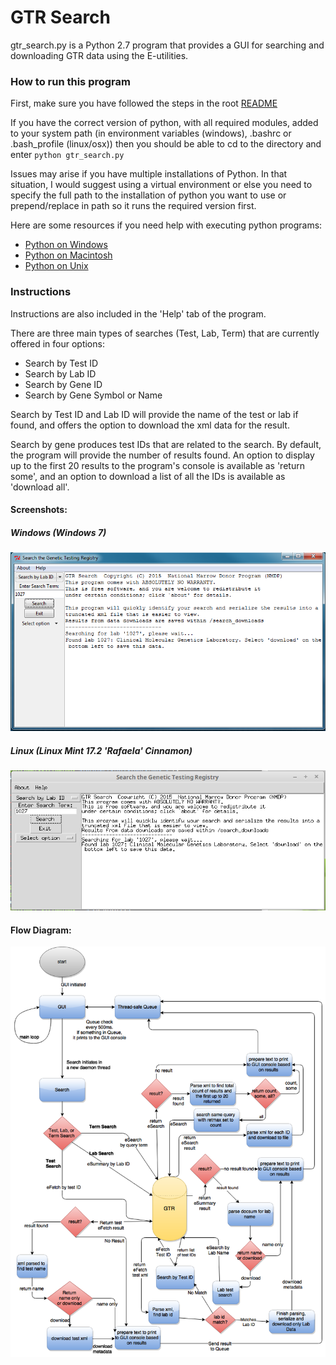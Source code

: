 # GTR Search

gtr_search.py is a Python 2.7 program that provides a GUI for searching and downloading GTR data using the E-utilities.


### How to run this program

First, make sure you have followed the steps in the root [README](../README.md)

If you have the correct version of python, with all required modules, added to your system path
 (in environment variables (windows), .bashrc or .bash_profile (linux/osx))
  then you should be able to cd to the directory and enter `python gtr_search.py`

Issues may arise if you have multiple installations of Python. In that situation, I would suggest using a virtual
environment or else you need to specify the full path to the installation of python you want to use
 or prepend/replace in path so it runs the required version first.

Here are some resources if you need help with executing python programs:

* [Python on Windows](https://docs.python.org/2/faq/windows.html)
* [Python on Macintosh](https://docs.python.org/2/using/mac.html)
* [Python on Unix](https://docs.python.org/2/using/unix.html])

### Instructions

Instructions are also included in the 'Help' tab of the program.

There are three main types of searches (Test, Lab, Term) that are currently offered in four options:

* Search by Test ID
* Search by Lab ID
* Search by Gene ID
* Search by Gene Symbol or Name

Search by Test ID and Lab ID will provide the name of the test or lab if found, and offers the option to download the
xml data for the result.

Search by gene produces test IDs that are related to the search. By default, the program will provide the number of
 results found. An option to display up to the first 20 results to the program's console is available as 'return some',
 and an option to download a list of all the IDs is available as 'download all'.

#### Screenshots:

##### Windows (Windows 7)
![GUI Screenshot on Windows](../images/search_gtr_screenshot.png)

##### Linux (Linux Mint 17.2 'Rafaela' Cinnamon)
![GUI Screenshot on Linux Mint 17.2](../images/search_gtr_screenshot_linuxmint.png)

#### Flow Diagram:

![Program Flow Diagram](../images/search_gtr_flow.png)